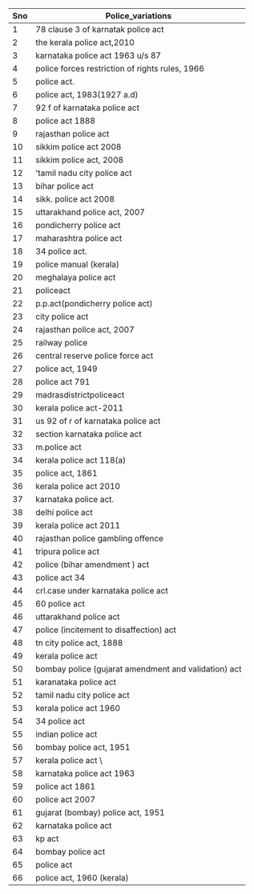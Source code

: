 |Sno|Police_variations                                    |
|---|-----------------------------------------------------|
|1  |78 clause 3 of karnatak police act                   |
|2  |the kerala police act,2010                           |
|3  |karnataka police act 1963 u/s 87                     |
|4  |police forces restriction of rights rules, 1966      |
|5  |police act.                                          |
|6  |police act, 1983(1927 a.d)                           |
|7  |92 f of karnataka police act                         |
|8  |police act 1888                                      |
|9  |rajasthan police act                                 |
|10 |sikkim police act 2008                               |
|11 |sikkim police act, 2008                              |
|12 |'tamil nadu city police act                          |
|13 |bihar police act                                     |
|14 |sikk. police act 2008                                |
|15 |uttarakhand police act, 2007                         |
|16 |pondicherry police act                               |
|17 |maharashtra police act                               |
|18 |34 police act.                                       |
|19 |police manual (kerala)                               |
|20 |meghalaya police act                                 |
|21 |policeact                                            |
|22 |p.p.act(pondicherry police act)                      |
|23 |city police act                                      |
|24 |rajasthan police act, 2007                           |
|25 |railway police                                       |
|26 |central reserve police force act                     |
|27 |police act, 1949                                     |
|28 |police act 791                                       |
|29 |madrasdistrictpoliceact                              |
|30 |kerala police act-2011                               |
|31 |us 92 of r of karnataka police act                   |
|32 |section karnataka police act                         |
|33 |m.police act                                         |
|34 |kerala police act 118(a)                             |
|35 |police act, 1861                                     |
|36 |kerala police act 2010                               |
|37 |karnataka police act.                                |
|38 |delhi police act                                     |
|39 |kerala police act 2011                               |
|40 |rajasthan police gambling offence                    |
|41 |tripura police act                                   |
|42 |police (bihar amendment ) act                        |
|43 |police act 34                                        |
|44 |crl.case under karnataka police act                  |
|45 |60 police act                                        |
|46 |uttarakhand police act                               |
|47 |police (incitement to disaffection) act              |
|48 |tn city police act, 1888                             |
|49 |kerala police act                                    |
|50 |bombay police (gujarat amendment and validation) act |
|51 |karanataka police act                                |
|52 |tamil nadu city police act                           |
|53 |kerala police act 1960                               |
|54 |34 police act                                        |
|55 |indian police act                                    |
|56 |bombay police act, 1951                              |
|57 |kerala police act \                                  |
|58 |karnataka police act 1963                            |
|59 |police act 1861                                      |
|60 |police act 2007                                      |
|61 |gujarat (bombay) police act, 1951                    |
|62 |karnataka police act                                 |
|63 |kp act                                               |
|64 |bombay police act                                    |
|65 |police act                                           |
|66 |police act, 1960 (kerala)                            |
